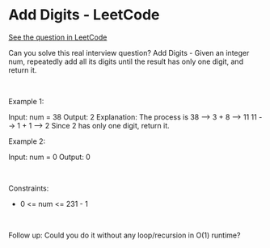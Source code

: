 # Add Digits - LeetCode
[See the question in LeetCode](https://leetcode.com/problems/add-digits/submissions/1731727887/?envType=problem-list-v2&envId=simulation)

Can you solve this real interview question? Add Digits - Given an integer num, repeatedly add all its digits until the result has only one digit, and return it.

 

Example 1:


Input: num = 38
Output: 2
Explanation: The process is
38 --> 3 + 8 --> 11
11 --> 1 + 1 --> 2 
Since 2 has only one digit, return it.


Example 2:


Input: num = 0
Output: 0


 

Constraints:

 * 0 <= num <= 231 - 1

 

Follow up: Could you do it without any loop/recursion in O(1) runtime?
